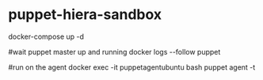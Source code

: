 # puppet-hiera-sandbox
docker-compose up -d

#wait puppet master up and running 
docker logs --follow puppet 

#run on the agent 
docker exec -it puppetagentubuntu bash
puppet agent -t
